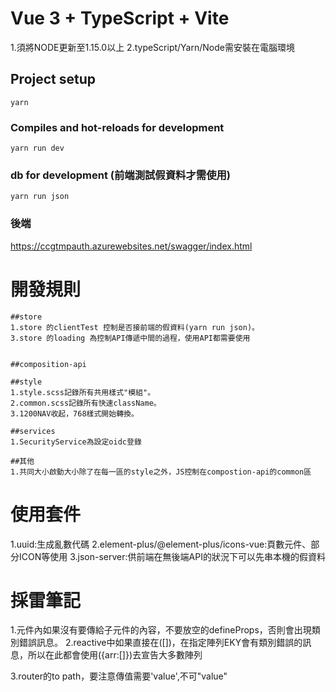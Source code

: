 # Vue 3 + TypeScript + Vite

1.須將NODE更新至1.15.0以上
2.typeScript/Yarn/Node需安裝在電腦環境

## Project setup
```
yarn

```

### Compiles and hot-reloads for development
```
yarn run dev

```
### db for development (前端測試假資料才需使用)
```
yarn run json

```

### 後端
https://ccgtmpauth.azurewebsites.net/swagger/index.html

# 開發規則

```
##store
1.store 的clientTest 控制是否接前端的假資料(yarn run json)。
3.store 的loading 為控制API傳遞中間的過程，使用API都需要使用


```

```
##composition-api

```
```
##style
1.style.scss記錄所有共用樣式"模組"。
2.common.scss記錄所有快速className。
3.1200NAV收起，768樣式開始轉換。

```

```
##services
1.SecurityService為設定oidc登錄

```

```
##其他
1.共同大小啟動大小除了在每一區的style之外，JS控制在compostion-api的common區
```

# 使用套件
1.uuid:生成亂數代碼
2.element-plus/@element-plus/icons-vue:頁數元件、部分ICON等使用
3.json-server:供前端在無後端API的狀況下可以先串本機的假資料

# 採雷筆記

1.元件內如果沒有要傳給子元件的內容，不要放空的defineProps，否則會出現類別錯誤訊息。
2.reactive中如果直接在([])，在指定陣列EKY會有類別錯誤的訊息，所以在此都會使用({arr:[]})去宣告大多數陣列

3.router的to path，要注意傳值需要'value',不可"value"



